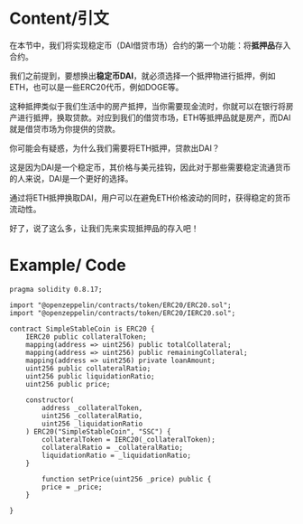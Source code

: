 # Content/引文

在本节中，我们将实现稳定币（DAI借贷市场）合约的第一个功能：将**抵押品**存入合约。 

我们之前提到，要想换出**稳定币DAI**，就必须选择一个抵押物进行抵押，例如ETH，也可以是一些ERC20代币，例如DOGE等。

这种抵押类似于我们生活中的房产抵押，当你需要现金流时，你就可以在银行将房产进行抵押，换取贷款。对应到我们的借贷市场，ETH等抵押品就是房产，而DAI就是借贷市场为你提供的贷款。

你可能会有疑惑，为什么我们需要将ETH抵押，贷款出DAI？

这是因为DAI是一个稳定币，其价格与美元挂钩，因此对于那些需要稳定流通货币的人来说，DAI是一个更好的选择。

通过将ETH抵押换取DAI，用户可以在避免ETH价格波动的同时，获得稳定的货币流动性。

好了，说了这么多，让我们先来实现抵押品的存入吧！

# Example/ Code

```solidity
pragma solidity 0.8.17;

import "@openzeppelin/contracts/token/ERC20/ERC20.sol";
import "@openzeppelin/contracts/token/ERC20/IERC20.sol";

contract SimpleStableCoin is ERC20 {
    IERC20 public collateralToken;
    mapping(address => uint256) public totalCollateral;
    mapping(address => uint256) public remainingCollateral;
    mapping(address => uint256) private loanAmount;
    uint256 public collateralRatio;
    uint256 public liquidationRatio;
    uint256 public price;

    constructor(
        address _collateralToken,
        uint256 _collateralRatio,
        uint256 _liquidationRatio
    ) ERC20("SimpleStableCoin", "SSC") {
        collateralToken = IERC20(_collateralToken);
        collateralRatio = _collateralRatio;
        liquidationRatio = _liquidationRatio;
    }

		function setPrice(uint256 _price) public {
        price = _price;
    }

}
```